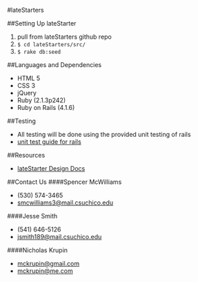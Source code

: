 #lateStarters

##Setting Up lateStarter
1. pull from lateStarters github repo
2. `$ cd lateStarters/src/`
3. `$ rake db:seed`

##Languages and Dependencies
* HTML 5
* CSS 3
* jQuery
* Ruby (2.1.3p242)
* Ruby on Rails (4.1.6)

##Testing
* All testing will be done using the provided unit testing of rails
* [unit test guide for rails](http://guides.rubyonrails.org/testing.html)

##Resources
* [lateStarter Design Docs](https://drive.google.com/folderview?id=0BzCxZljCmp0PZHppMXg1ZTNWUGM&usp=sharing)

##Contact Us
####Spencer McWilliams
* (530) 574-3465
* smcwilliams3@mail.csuchico.edu

####Jesse Smith
* (541) 646-5126
* jsmith189@mail.csuchico.edu

####Nicholas Krupin
* mckrupin@gmail.com
* mckrupin@me.com
